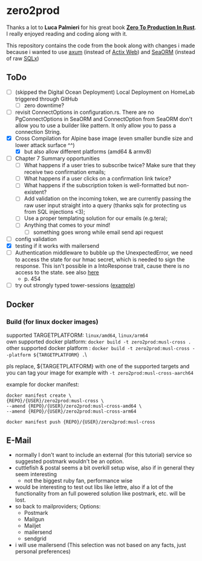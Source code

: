 # zero2prod

Thanks a lot to **Luca Palmieri** for his great book [**Zero To Production In Rust**](https://www.zero2prod.com/index.html). I really enjoyed reading and coding along with it.

This repository contains the code from the book along with changes i made because i wanted to use [axum](https://docs.rs/axum/latest/axum/) (instead of [Actix Web](https://actix.rs)) and [SeaORM](https://www.sea-ql.org/SeaORM/) (instead of raw [SQLx](https://github.com/launchbadge/sqlx))

## ToDo
- [ ] (skipped the Digital Ocean Deployment) Local Deployment on HomeLab triggered through GitHub
    - [ ] zero downtime?
- [ ] revisit ConnectOptions in configuration.rs. There are no PgConnectOptions in SeaORM and ConnectOption from SeaORM don't allow you to use a builder like pattern. It only allow you to pass a connection String.
- [x] Cross Compilation for Alpine base image (even smaller bundle size and lower attack surface ^^)
    - [x] but also allow different platforms (amd64 & armv8)
- [ ] Chapter 7 Summary opportunities
    - [ ] What happens if a user tries to subscribe twice? Make sure that they receive two confirmation emails;
    - [ ] What happens if a user clicks on a confirmation link twice?
    - [ ] What happens if the subscription token is well-formatted but non-existent?
    - [ ] Add validation on the incoming token, we are currently passing the raw user input straight into a query (thanks sqlx for protecting us from SQL injections <3);
    - [ ] Use a proper templating solution for our emails (e.g.tera);
    - [ ] Anything that comes to your mind!
        - [ ] something goes wrong while email send api request
- [ ] config validation
- [x] testing if it works with mailersend
- [ ] Authentication middleware to bubble up the UnexpectedError, we need to access the state for our hmac secret, which is needed to sign the response. This isn't possible in a IntoResponse trait, cause there is no access to the state. see also [here](https://github.com/tokio-rs/axum/discussions/2272)
    - p. 454
- [ ] try out strongly typed tower-sessions ([example](https://github.com/maxcountryman/tower-sessions/blob/main/examples/strongly-typed.rs))

## Docker

### Build (for linux docker images)
supported TARGETPLATFORM: `linux/amd64`, `linux/arm64` \
own supported docker platform: `docker build -t zero2prod:musl-cross .`\
other supported docker platform : `docker build -t zero2prod:musl-cross --platform ${TARGETPLATFORM} .`\

pls replace, ${TARGETPLATFORM} with one of the supported targets and you can tag your image for example with `-t zero2prod:musl-cross-aarch64`

example for docker manifest:
```
docker manifest create \
{REPO}/{USER}/zero2prod:musl-cross \
--amend {REPO}/{USER}/zero2prod:musl-cross-amd64 \
--amend {REPO}/{USER}/zero2prod:musl-cross-arm64

docker manifest push {REPO}/{USER}/zero2prod:musl-cross
```

## E-Mail
- normally I don't want to include an external (for this tutorial) service so suggested postmark wouldn't be an option.
- cuttlefish & postal seems a bit overkill setup wise, also if in general they seem interesting
    - not the biggest ruby fan, performance wise
- would be interesting to test out libs like lettre, also if a lot of the functionality from an full powered solution like postmark, etc. will be lost.
- so back to mailproviders; Options:
    - Postmark
    - Mailgun
    - Mailjet
    - mailersend
    - sendgrid
- i will use mailersend (This selection was not based on any facts, just personal preferences)